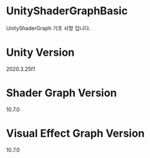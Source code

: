# UnityShaderGraphBasic
UnityShaderGraph 기초 사항 입니다.

# Unity Version
2020.3.25f1

# Shader Graph Version
10.7.0

# Visual Effect Graph Version
10.7.0
